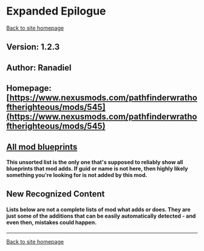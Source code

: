 # Expanded Epilogue

[Back to site homepage](../README.md)

## Version: 1.2.3

## Author: Ranadiel

## Homepage: [https://www.nexusmods.com/pathfinderwrathoftherighteous/mods/545](https://www.nexusmods.com/pathfinderwrathoftherighteous/mods/545)

## [All mod blueprints](./AllBlueprints.md)

#### This unsorted list is the only one that's supposed to reliably show all blueprints that mod adds. If guid or name is not here, then highly likely something you're looking for is not added by this mod.

## New Recognized Content

#### **Lists below are not a complete lists of mod what adds or does**. They are just some of the additions that can be easily automatically detected - and even then, mistakes could happen.


___
[Back to site homepage](../README.md)
